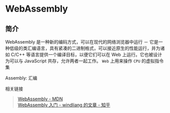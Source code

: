 # WebAssembly

## 简介

WebAssembly 是一种新的编码方式，可以在现代的网络浏览器中运行 － 它是一种低级的类汇编语言，具有紧凑的二进制格式，可以接近原生的性能运行，并为诸如 C/C++ 等语言提供一个编译目标，以便它们可以在 Web 上运行。它也被设计为可以与 JavaScript 共存，允许两者一起工作。
`Web` 上用来操作 `CPU` 的虚拟指令集

Assembly: 汇编

相关链接

> [WebAssembly - MDN](https://developer.mozilla.org/zh-CN/docs/WebAssembly)  
> [WebAssembly 入门 - windliang 的文章 - 知乎](https://www.zhihu.com/collection/781271863)
